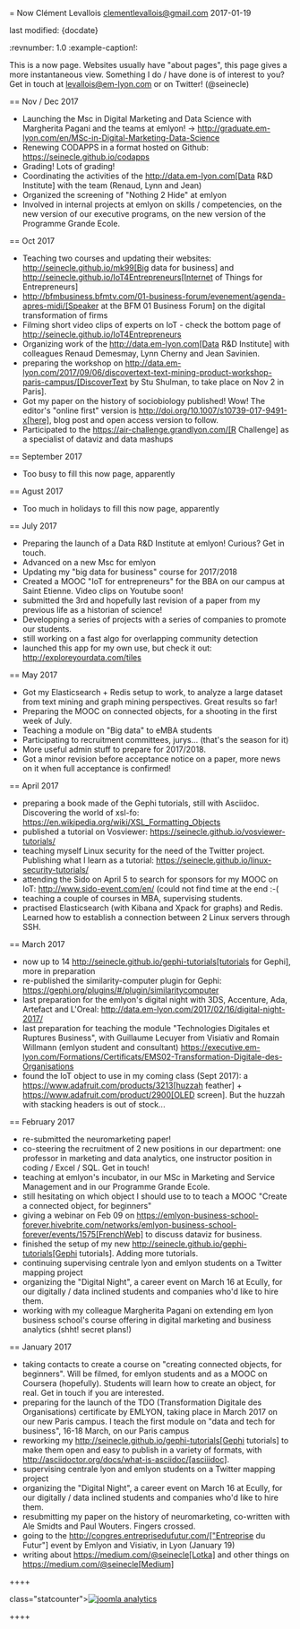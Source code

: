 = Now
Clément Levallois <clementlevallois@gmail.com>
2017-01-19

last modified: {docdate}

:revnumber: 1.0
:example-caption!:


This is a now page. Websites usually have "about pages", this page gives a more instantaneous view. Something I do / have done is of interest to you? Get in touch at levallois@em-lyon.com or on Twitter! (@seinecle)

== Nov / Dec 2017

- Launching the Msc in Digital Marketing and Data Science with Margherita Pagani and the teams at emlyon! -> http://graduate.em-lyon.com/en/MSc-in-Digital-Marketing-Data-Science
- Renewing CODAPPS in a format hosted on Github: https://seinecle.github.io/codapps
- Grading! Lots of grading!
- Coordinating the activities of the http://data.em-lyon.com[Data R&D Institute] with the team (Renaud, Lynn and Jean)
- Organized the screening of "Nothing 2 Hide" at emlyon
- Involved in internal projects at emlyon on skills / competencies, on the new version of our executive programs, on the new version of the Programme Grande Ecole.

== Oct 2017

- Teaching two courses and updating their websites: http://seinecle.github.io/mk99[Big data for business] and http://seinecle.github.io/IoT4Entrepreneurs[Internet of Things for Entrepreneurs]
- http://bfmbusiness.bfmtv.com/01-business-forum/evenement/agenda-apres-midi/[Speaker at the BFM 01 Business Forum] on the digital transformation of firms
- Filming short video clips of experts on IoT - check the bottom page of http://seinecle.github.io/IoT4Entrepreneurs
- Organizing work of the http://data.em-lyon.com[Data R&D Institute] with colleagues Renaud Demesmay, Lynn Cherny and Jean Savinien.
- preparing the workshop on http://data.em-lyon.com/2017/09/06/discovertext-text-mining-product-workshop-paris-campus/[DiscoverText by Stu Shulman, to take place on Nov 2 in Paris].
- Got my paper on the history of sociobiology published! Wow! The editor's "online first" version is http://doi.org/10.1007/s10739-017-9491-x[here], blog post and open access version to follow.
- Participated to the https://air-challenge.grandlyon.com/[R Challenge] as a specialist of dataviz and data mashups



== September 2017

- Too busy to fill this now page, apparently


== Agust 2017

- Too much in holidays to fill this now page, apparently

== July 2017

- Preparing the launch of a Data R&D Institute at emlyon! Curious? Get in touch.
- Advanced on a new Msc for emlyon
- Updating my "big data for business" course for 2017/2018
- Created a MOOC "IoT for entrepreneurs" for the BBA on our campus at Saint Etienne. Video clips on Youtube soon!
- submitted the 3rd and hopefully last revision of a paper from my previous life as a historian of science!
- Developping a series of projects with a series of companies to promote our students.
- still working on a fast algo for overlapping community detection
- launched this app for my own use, but check it out: http://exploreyourdata.com/tiles

== May 2017

- Got my Elasticsearch + Redis setup to work, to analyze a large dataset from text mining and graph mining perspectives. Great results so far!
- Preparing the MOOC on connected objects, for a shooting in the first week of July.
- Teaching a module on "Big data" to eMBA students
- Participating to recruitment committees, jurys... (that's the season for it)
- More useful admin stuff to prepare for 2017/2018.
- Got a minor revision before acceptance notice on a paper, more news on it when full acceptance is confirmed!


== April 2017

- preparing a book made of the Gephi tutorials, still with Asciidoc. Discovering the world of xsl-fo: https://en.wikipedia.org/wiki/XSL_Formatting_Objects
- published a tutorial on Vosviewer: https://seinecle.github.io/vosviewer-tutorials/
- teaching myself Linux security for the need of the Twitter project. Publishing what I learn as a tutorial: https://seinecle.github.io/linux-security-tutorials/
- attending the Sido on April 5 to search for sponsors for my MOOC on IoT: http://www.sido-event.com/en/ (could not find time at the end :-(
- teaching a couple of courses in MBA, supervising students.
- practised Elasticsearch (with Kibana and Xpack for graphs) and Redis. Learned how to establish a connection between 2 Linux servers through SSH.




== March 2017

- now up to 14 http://seinecle.github.io/gephi-tutorials[tutorials for Gephi], more in preparation
- re-published the similarity-computer plugin for Gephi: https://gephi.org/plugins/#/plugin/similaritycomputer
- last preparation for the emlyon's digital night with 3DS, Accenture, Ada, Artefact and L'Oreal: http://data.em-lyon.com/2017/02/16/digital-night-2017/
- last preparation for teaching the module "Technologies Digitales et Ruptures Business", with Guillaume Lecuyer from Visiativ and Romain Willmann (emlyon student and consultant) https://executive.em-lyon.com/Formations/Certificats/EMS02-Transformation-Digitale-des-Organisations
- found the IoT object to use in my coming class (Sept 2017): a https://www.adafruit.com/products/3213[huzzah feather] + https://www.adafruit.com/product/2900[OLED screen]. But the huzzah with stacking headers is out of stock...




== February 2017

- re-submitted the neuromarketing paper!
- co-steering the recruitment of 2 new positions in our department: one professor in marketing and data analytics, one instructor position in coding / Excel / SQL. Get in touch!
- teaching at emlyon's incubator, in our MSc in Marketing and Service Management and in our Programme Grande Ecole.
- still hesitating on which object I should use to to teach a MOOC "Create a connected object, for beginners"
- giving a webinar on Feb 09 on https://emlyon-business-school-forever.hivebrite.com/networks/emlyon-business-school-forever/events/1575[FrenchWeb] to discuss dataviz for business.
- finished the setup of my new http://seinecle.github.io/gephi-tutorials[Gephi tutorials]. Adding more tutorials.
- continuing supervising centrale lyon and emlyon students on a Twitter mapping project
- organizing the "Digital Night", a career event on March 16 at Ecully, for our digitally / data inclined students and companies who'd like to hire them.
- working with my colleague Margherita Pagani on extending em lyon business school's course offering in digital marketing and business analytics (shht! secret plans!)


== January 2017

- taking contacts to create a course on "creating connected objects, for beginners". Will be filmed, for emlyon students and as a MOOC on Coursera (hopefully). Students will learn how to create an object, for real. Get in touch if you are interested.
- preparing for the launch of the TDO (Transformation Digitale des Organisations) certificate by EMLYON, taking place in March 2017 on our new Paris campus. I teach the first module on "data and tech for business", 16-18 March, on our Paris campus
- reworking my http://seinecle.github.io/gephi-tutorials[Gephi tutorials] to make them open and easy to publish in a variety of formats, with http://asciidoctor.org/docs/what-is-asciidoc/[asciiidoc].
- supervising centrale lyon and emlyon students on a Twitter mapping project
- organizing the "Digital Night", a career event on March 16 at Ecully, for our digitally / data inclined students and companies who'd like to hire them.
- resubmitting my paper on the history of neuromarketing, co-written with Ale Smidts and Paul Wouters. Fingers crossed.
- going to the http://congres.entreprisedufutur.com/["Entreprise du Futur"] event by Emlyon and Visiativ, in Lyon (January 19)
- writing about https://medium.com/@seinecle[Lotka] and other things on https://medium.com/@seinecle[Medium]

++++
<script src="//ajax.googleapis.com/ajax/libs/jquery/1.7.2/jquery.min.js"></script>
<script>window.jQuery || document.write('<script src="js/jquery-1.7.2.min.js"><\/script>')</script>

<script src="js/plugins.js"></script>
<script src="js/script.js"></script>
<script src="js/helper.js"></script>
<script>
var _gaq=[["_setAccount","UA-29345603-1"],["_trackPageview"]];
(function(d,t){var g=d.createElement(t),s=d.getElementsByTagName(t)[0];g.async=1;
g.src=("https:"==location.protocol?"//ssl":"//www")+".google-analytics.com/ga.js";
s.parentNode.insertBefore(g,s)}(document,"script"));
</script>

<!-- Start of StatCounter Code -->

<script type="text/javascript">
var sc_project=4124187;
var sc_invisible=1;
var sc_security="61bf0883";
</script>

<script type="text/javascript"
src="http://www.statcounter.com/counter/counter.js"></script><noscript><div
class="statcounter"><a title="joomla analytics"
href="http://statcounter.com/joomla/" target="_blank"><img
class="statcounter"
src="http://c.statcounter.com/4124187/0/61bf0883/1/"
alt="joomla analytics" ></a></div></noscript>

<!-- End of StatCounter Code -->
++++
